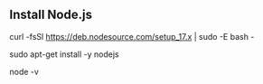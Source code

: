 ## Install Node.js

curl -fsSl https://deb.nodesource.com/setup_17.x | sudo -E bash -

sudo apt-get install -y nodejs

node -v